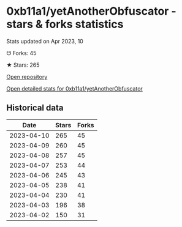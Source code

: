 # 0xb11a1/yetAnotherObfuscator - stars & forks statistics

Stats updated on Apr 2023, 10

☋ Forks: 45

★ Stars: 265

[Open repository](https://github.com/0xb11a1/yetAnotherObfuscator)

[Open detailed stats for 0xb11a1/yetAnotherObfuscator](https://reviewgithub.com/rep/0xb11a1/yetAnotherObfuscator)

## Historical data
| Date | Stars | Forks |
|------|-------|-------|
| 2023-04-10 | 265 | 45 | 
| 2023-04-09 | 260 | 45 | 
| 2023-04-08 | 257 | 45 | 
| 2023-04-07 | 253 | 44 | 
| 2023-04-06 | 245 | 43 | 
| 2023-04-05 | 238 | 41 | 
| 2023-04-04 | 230 | 41 | 
| 2023-04-03 | 196 | 38 | 
| 2023-04-02 | 150 | 31 | 

